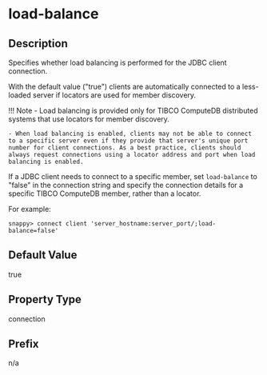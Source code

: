# load-balance

## Description

Specifies whether load balancing is performed for the JDBC client connection. 

With the default value ("true") clients are automatically connected to a less-loaded server if locators are used for member discovery. 

!!! Note 
	- Load balancing is provided only for TIBCO ComputeDB distributed systems that use locators for member discovery.

	- When load balancing is enabled, clients may not be able to connect to a specific server even if they provide that server's unique port number for client connections. As a best practice, clients should always request connections using a locator address and port when load balancing is enabled.

If a JDBC client needs to connect to a specific member, set `load-balance` to "false" in the connection string and specify the connection details for a specific TIBCO ComputeDB member, rather than a locator. 

For example:

```pre
snappy> connect client 'server_hostname:server_port/;load-balance=false'
```

## Default Value

true

## Property Type

connection

## Prefix

n/a
